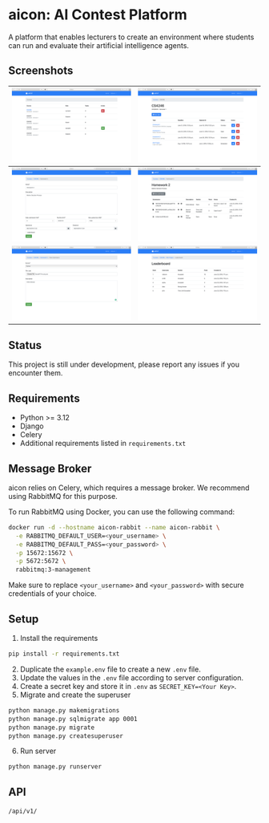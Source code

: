 # aicon: AI Contest Platform

A platform that enables lecturers to create an environment where students can run and evaluate their artificial intelligence agents.

## Screenshots

| ![Courses](/assets/courses.png?raw=true "Courses") | ![Tasks](/assets/tasks.png?raw=true "Tasks") |
|:-------------------------:|:-------------------------:|
| ![Task Edit](/assets/task_edit.png?raw=true "Task Edit") | ![Submissions](/assets/submissions.png?raw=true "Submissions")
| ![Submission](/assets/submission.png?raw=true "Submission") | ![Leaderboard](/assets/leaderboard.png?raw=true "Leaderboard") |

## Status

This project is still under development, please report any issues if you encounter them.

## Requirements

 * Python >= 3.12
 * Django
 * Celery
 * Additional requirements listed in `requirements.txt`

 ## Message Broker

 aicon relies on Celery, which requires a message broker. We recommend using RabbitMQ for this purpose.

 To run RabbitMQ using Docker, you can use the following command:
 ```bash
 docker run -d --hostname aicon-rabbit --name aicon-rabbit \
   -e RABBITMQ_DEFAULT_USER=<your_username> \
   -e RABBITMQ_DEFAULT_PASS=<your_password> \
   -p 15672:15672 \
   -p 5672:5672 \
   rabbitmq:3-management
 ```

 Make sure to replace `<your_username>` and `<your_password>` with secure credentials of your choice.

## Setup

1. Install the requirements
```bash
pip install -r requirements.txt
```
2. Duplicate the `example.env` file to create a new `.env` file.
3. Update the values in the `.env` file according to server configuration.
4. Create a secret key and store it in ``.env`` as ``SECRET_KEY=<Your Key>``.
5. Migrate and create the superuser
```bash
python manage.py makemigrations
python manage.py sqlmigrate app 0001
python manage.py migrate
python manage.py createsuperuser
```
6. Run server
```bash
python manage.py runserver
```

## API

```
/api/v1/
```
